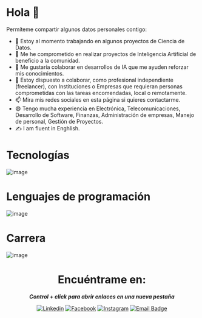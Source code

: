 # Hola  👋
Permíteme compartir algunos datos personales contigo:

- 🔭 Estoy al momento trabajando en algunos proyectos de Ciencia de Datos.
- 🌱 Me he comprometido en realizar proyectos de Inteligencia Artificial de beneficio a la comunidad.
- 👯 Me gustaría colaborar en desarrollos de IA que me ayuden reforzar mis conocimientos.
- 🤔 Estoy dispuesto a colaborar, como profesional independiente (freelancer), con Instituciones o Empresas que requieran personas comprometidas con las tareas encomendadas, local o remotamente.
- 📫 Mira mis redes sociales en esta página si quieres contactarme.
- 😄 Tengo mucha experiencia en Electrónica, Telecomunicaciones, Desarrollo de Software, Finanzas, Administración de empresas, Manejo de personal, Gestión de Proyectos.
- ✍ I am fluent in Enghlish.

# Tecnologías

![image](https://github.com/user-attachments/assets/2b4bb00d-f464-4005-9608-30d104e08f22)

# Lenguajes de programación

![image](https://github.com/user-attachments/assets/daad3520-613d-4889-9440-15b56514bd64)


# Carrera

![image](https://github.com/user-attachments/assets/5fed2b32-030b-455d-bfca-9553f631ed1e)


<div align="center">
<h1 style="text-align:center;"><b>Encuéntrame en:</b></h1>
<p><b><i> Control + click para abrir enlaces en una nueva pestaña</i></b></p>

[![Linkedin](https://img.shields.io/badge/Linkedin-black?style=for-the-badge&logo=linkedin&logoColor=blue&logoSize=auto)](https://www.linkedin.com/in/dggr)
[![Facebook](https://img.shields.io/badge/Facebook-black?style=for-the-badge&logo=facebook&logoColor=blue&logoSize=auto)](https://www.facebook.com/profile.php?id=100014018225302)
[![Instagram](https://img.shields.io/badge/Instagram-black?style=for-the-badge&logo=Instagram&logoColor=red&logoSize=auto)](https://www.instagram.com/diegogalarza1949/)
[![Email Badge](https://img.shields.io/badge/Gmail-Contáctame-orange?style=for-the-badge&logo=gmail&logoColor=red&labelColor=black&color=red)](mailto:gonzalo.galarza2409@gmail.com)

</div>












